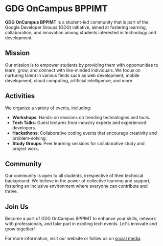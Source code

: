 # GDG OnCampus BPPIMT

**GDG OnCampus BPPIMT** is a student-led community that is part of the Google Developer Groups (GDG) initiative, aimed at fostering learning, collaboration, and innovation among students interested in technology and development.

## Mission
Our mission is to empower students by providing them with opportunities to learn, grow, and connect with like-minded individuals. We focus on nurturing talent in various fields such as web development, mobile development, cloud computing, artificial intelligence, and more.

## Activities
We organize a variety of events, including:

- **Workshops**: Hands-on sessions on trending technologies and tools.
- **Tech Talks**: Guest lectures from industry experts and experienced developers.
- **Hackathons**: Collaborative coding events that encourage creativity and problem-solving.
- **Study Groups**: Peer learning sessions for collaborative study and project work.

## Community
Our community is open to all students, irrespective of their technical background. We believe in the power of collective learning and support, fostering an inclusive environment where everyone can contribute and thrive.

## Join Us
Become a part of GDG OnCampus BPPIMT to enhance your skills, network with professionals, and take part in exciting tech events. Let's innovate and grow together!

For more information, visit our website or follow us on [social media](#).
